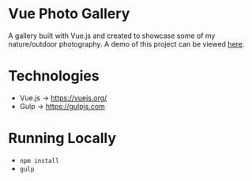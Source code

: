 # Vue Photo Gallery
A gallery built with Vue.js and created to showcase some of my nature/outdoor photography. A demo of this project can be viewed <a href="https://www.wgibbs.com/vue-photo-gallery/">here</a>.

# Technologies
- Vue.js -> https://vuejs.org/
- Gulp -> https://gulpjs.com

# Running Locally
 - ```npm install```
 - ```gulp```
